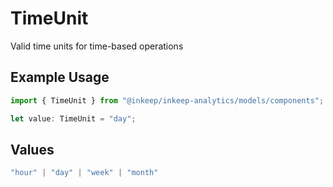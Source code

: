 # TimeUnit

Valid time units for time-based operations

## Example Usage

```typescript
import { TimeUnit } from "@inkeep/inkeep-analytics/models/components";

let value: TimeUnit = "day";
```

## Values

```typescript
"hour" | "day" | "week" | "month"
```